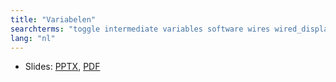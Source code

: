 ```yaml
---
title: "Variabelen"
searchterms: "toggle intermediate variables software wires wired_display_blocks inputs variabelen"
lang: "nl"
---
```

 <ul>
 <li class="ng-binding">Slides:
 <a href="ProgrammingLessons/intermediate/Variables.pptx">PPTX</a>,
 <a href="ProgrammingLessons/intermediate/Variables.pdf">PDF</a>
 </li>
 </ul>
